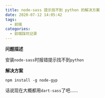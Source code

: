```yaml
---
title: node-sass 提示找不到 python 的解决方案
date: 2020-07-12 14:05:42
tags:
  - 前端
categories:
  - 前端踩坑记录
---
```

**问题描述**

安装`node-sass`时报错提示找不到`python`

**解决方案**
~~~ shell
npm install -g node-gyp
~~~

话说现在大概都用`dart-sass`了吧……